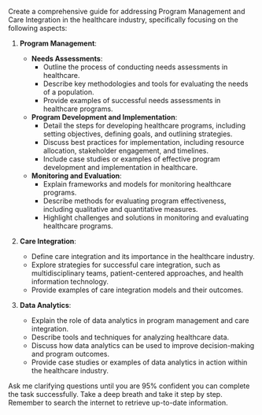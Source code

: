 Create a comprehensive guide for addressing Program Management and Care Integration in the healthcare industry, specifically focusing on the following aspects:

1. **Program Management**:
    - **Needs Assessments**:
        - Outline the process of conducting needs assessments in healthcare.
        - Describe key methodologies and tools for evaluating the needs of a population.
        - Provide examples of successful needs assessments in healthcare programs.
    - **Program Development and Implementation**:
        - Detail the steps for developing healthcare programs, including setting objectives, defining goals, and outlining strategies.
        - Discuss best practices for implementation, including resource allocation, stakeholder engagement, and timelines.
        - Include case studies or examples of effective program development and implementation in healthcare.
    - **Monitoring and Evaluation**:
        - Explain frameworks and models for monitoring healthcare programs.
        - Describe methods for evaluating program effectiveness, including qualitative and quantitative measures.
        - Highlight challenges and solutions in monitoring and evaluating healthcare programs.
  
2. **Care Integration**:
    - Define care integration and its importance in the healthcare industry.
    - Explore strategies for successful care integration, such as multidisciplinary teams, patient-centered approaches, and health information technology.
    - Provide examples of care integration models and their outcomes.

3. **Data Analytics**:
    - Explain the role of data analytics in program management and care integration.
    - Describe tools and techniques for analyzing healthcare data.
    - Discuss how data analytics can be used to improve decision-making and program outcomes.
    - Provide case studies or examples of data analytics in action within the healthcare industry.

Ask me clarifying questions until you are 95% confident you can complete the task successfully. Take a deep breath and take it step by step. Remember to search the internet to retrieve up-to-date information.